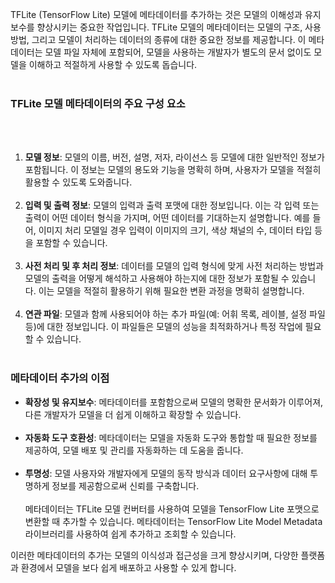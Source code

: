 TFLite (TensorFlow Lite) 모델에 메타데이터를 추가하는 것은 모델의 이해성과 유지보수를 향상시키는 중요한 작업입니다. 
TFLite 모델의 메타데이터는 모델의 구조, 사용 방법, 그리고 모델이 처리하는 데이터의 종류에 대한 중요한 정보를 제공합니다. 
이 메타데이터는 모델 파일 자체에 포함되어, 모델을 사용하는 개발자가 별도의 문서 없이도 모델을 이해하고 적절하게 사용할 수 있도록 돕습니다.
<br><br>
### TFLite 모델 메타데이터의 주요 구성 요소
<br><br>
1. **모델 정보**: 모델의 이름, 버전, 설명, 저자, 라이선스 등 모델에 대한 일반적인 정보가 포함됩니다. 이 정보는 모델의 용도와 기능을 명확히 하며, 사용자가 모델을 적절히 활용할 수 있도록 도와줍니다.
<br><br>
2. **입력 및 출력 정보**: 모델의 입력과 출력 포맷에 대한 정보입니다. 이는 각 입력 또는 출력이 어떤 데이터 형식을 가지며, 어떤 데이터를 기대하는지 설명합니다. 예를 들어, 이미지 처리 모델일 경우 입력이 이미지의 크기, 색상 채널의 수, 데이터 타입 등을 포함할 수 있습니다.
<br><br>
3. **사전 처리 및 후 처리 정보**: 데이터를 모델의 입력 형식에 맞게 사전 처리하는 방법과 모델의 출력을 어떻게 해석하고 사용해야 하는지에 대한 정보가 포함될 수 있습니다. 이는 모델을 적절히 활용하기 위해 필요한 변환 과정을 명확히 설명합니다.
<br><br>
4. **연관 파일**: 모델과 함께 사용되어야 하는 추가 파일(예: 어휘 목록, 레이블, 설정 파일 등)에 대한 정보입니다. 이 파일들은 모델의 성능을 최적화하거나 특정 작업에 필요할 수 있습니다.
<br><br>
### 메타데이터 추가의 이점

- **확장성 및 유지보수**: 메타데이터를 포함함으로써 모델의 명확한 문서화가 이루어져, 다른 개발자가 모델을 더 쉽게 이해하고 확장할 수 있습니다.<br><br>
- **자동화 도구 호환성**: 메타데이터는 모델을 자동화 도구와 통합할 때 필요한 정보를 제공하여, 모델 배포 및 관리를 자동화하는 데 도움을 줍니다.<br><br>
- **투명성**: 모델 사용자와 개발자에게 모델의 동작 방식과 데이터 요구사항에 대해 투명하게 정보를 제공함으로써 신뢰를 구축합니다.
<br><br>
메타데이터는 TFLite 모델 컨버터를 사용하여 모델을 TensorFlow Lite 포맷으로 변환할 때 추가할 수 있습니다. 메타데이터는 TensorFlow Lite Model Metadata 라이브러리를 사용하여 쉽게 추가하고 조회할 수 있습니다.

이러한 메타데이터의 추가는 모델의 이식성과 접근성을 크게 향상시키며, 다양한 플랫폼과 환경에서 모델을 보다 쉽게 배포하고 사용할 수 있게 합니다.
